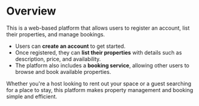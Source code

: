 # Overview

This is a web-based platform that allows users to register an account, list their properties, and manage bookings.

- Users can **create an account** to get started.
- Once registered, they can **list their properties** with details such as description, price, and availability.
- The platform also includes a **booking service**, allowing other users to browse and book available properties.

Whether you're a host looking to rent out your space or a guest searching for a place to stay, this platform makes property management and booking simple and efficient.

